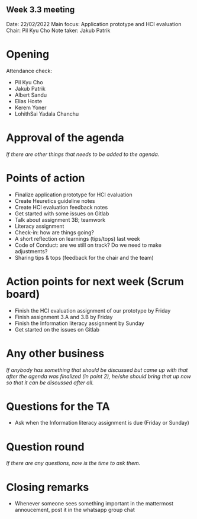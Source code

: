 ## Week 3.3 meeting
Date:           22/02/2022 
Main focus:     Application prototype and HCI evaluation
Chair:          Pil Kyu Cho
Note taker:     Jakub Patrik

# Opening
Attendance check:
- Pil Kyu Cho
- Jakub Patrik
- Albert Sandu
- Elias Hoste
- Kerem Yoner
- LohithSai Yadala Chanchu

# Approval of the agenda
*If there are other things that needs to be added to the agenda.*

# Points of action
 - Finalize application prototype for HCI evaluation
 - Create Heuretics guideline notes
 - Create HCI evaluation feedback notes
 - Get started with some issues on Gitlab
 - Talk about assignment 3B; teamwork
 - Literacy assignment 
 - Check-in: how are things going?
 - A short reflection on learnings (tips/tops) last week
 - Code of Conduct: are we still on track? Do we need to make adjustments?
 - Sharing tips & tops (feedback for the chair and the team)

# Action points for next week (Scrum board)
 - Finish the HCI evaluation assignment of our prototype by Friday
 - Finish assignment 3.A and 3.B by Friday
 - Finish the Information literacy assignment by Sunday
 - Get started on the issues on Gitlab


# Any other business
*If anybody has something that should be discussed but came up with that after the agenda was finalized (in point 2), he/she should bring that up now so that it can be discussed after all.*

# Questions for the TA
 - Ask when the Information literacy assignment is due (Friday or Sunday)

# Question round
*If there are any questions, now is the time to ask them.*

# Closing remarks
 - Whenever someone sees something important in the mattermost annoucement, post it in the whatsapp group chat
